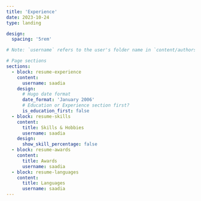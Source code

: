```yaml
---
title: 'Experience'
date: 2023-10-24
type: landing

design:
  spacing: '5rem'

# Note: `username` refers to the user's folder name in `content/authors/`

# Page sections
sections:
  - block: resume-experience
    content:
      username: saadia
    design:
      # Hugo date format
      date_format: 'January 2006'
      # Education or Experience section first?
      is_education_first: false
  - block: resume-skills
    content:
      title: Skills & Hobbies
      username: saadia
    design:
      show_skill_percentage: false
  - block: resume-awards
    content:
      title: Awards
      username: saadia
  - block: resume-languages
    content:
      title: Languages
      username: saadia
---
```

